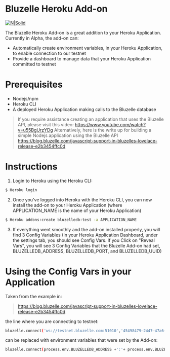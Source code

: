 # Bluzelle Heroku Add-on

[![N|Solid](https://bluzelle.com/assets/img/Bluzelle%20-%20Screen%20-%20Logo%20-%20Big%20-%20Blue.png)](https://bluzelle.com/)



The Bluzelle Heroku Add-on is a great addition to your Heroku Application.  Currently in Alpha, the add-on can:

  - Automatically create environment variables, in your Heroku Application, to enable connection to our testnet
  - Provide a dashboard to manage data that your Heroku Application committed to testnet

# Prerequisites

  - Nodejs/npm
  - Heroku CLI
  - A deployed Heroku Application making calls to the Bluzelle database

> If you require assistance creating an application that uses the Bluzelle API, 
> please visit this video:
> https://www.youtube.com/watch?v=u55BgUrzYDg
>Alternatively, here is the write up for building a simple Nodejs application 
>using the Bluzelle API
>https://blog.bluzelle.com/javascript-support-in-bluzelles-lovelace-release-e2b3454ffc0d

# Instructions

1) Login to Heroku using the Heroku CLI:
```sh
$ Heroku login
```
2) Once you've logged into Heroku with the Heroku CLI, you can now install the add-on to your Heroku Application (where APPLICATION_NAME is the name of your Heroku Application)

```sh
$ Heroku addons:create bluzelledb:test -a APPLICATION_NAME
```

3) If everything went smoothly and the add-on installed properly, you will find 3 Config Variables (In your Heroku Application Dashboard, under the settings tab, you should see Config Vars.  If you Click on "Reveal Vars", you will see 3 Config Variables that the Bluzelle Add-on had set, BLUZELLEDB_ADDRESS, BLUZELLEDB_PORT, and BLUZELLEDB_UUID)

# Using the Config Vars in your Application

Taken from the example in: 
> https://blog.bluzelle.com/javascript-support-in-bluzelles-lovelace-release-e2b3454ffc0d

the line where you are connecting to testnet:
```sh
bluzelle.connect('ws://testnet.bluzelle.com:51010','45498479–2447–47a6–8c36-efa5d251a283');
```

can be replaced with environment variables that were set by the Add-on:

```sh
bluzelle.connect(process.env.BLUZELLEDB_ADDRESS +':'+ process.env.BLUZELLEDB_PORT,process.env.BLUZELLEDB_UUID);
```

